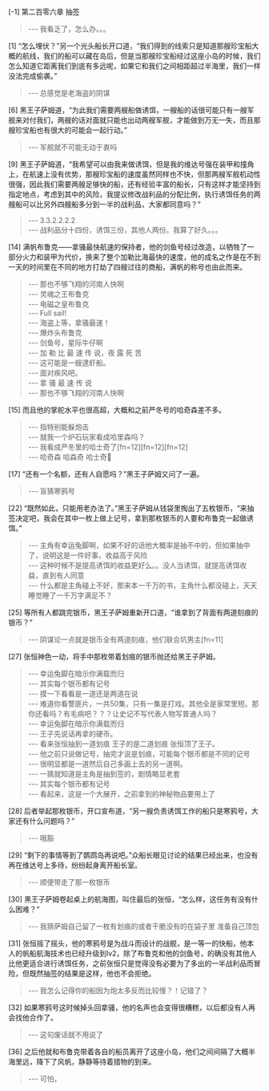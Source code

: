 
[-1] 第二百零六章 抽签
>--- 我看乏了，怎么办。。。<br>

[1] “怎么埋伏？”另一个光头船长开口道，“我们得到的线索只是知道那艘珍宝船大概的航线，我们的船可以藏在岛后，但是当那艘珍宝船经过这座小岛的时候，我们怎么知道它距离我们到底有多远呢，如果它和我们之间相距超过半海里，我们一样没法完成偷袭。”
>--- 总感觉是老海盗的阴谋<br>

[6] 黑王子萨姆道，“为此我们需要两艘船做诱饵，一艘船的话很可能只有一艘军舰来对付我们，两艘的话对面就只能也出动两艘军舰，才能做到万无一失，而且那艘珍宝船也有很大的可能会一起行动。”
>--- 军舰就不可能无动于衷吗<br>

[9] 黑王子萨姆道，“我希望可以由我来做诱饵，但是我的维达号强在装甲和撞角上，在航速上没有优势，那艘珍宝船的速度虽然同样也不快，但那两艘军舰机动性很强，因此我们需要两艘足够快的船，还有经验丰富的船长，只有这样才能坚持到指定地点，考虑到其中的风险，我提议修改战利品的分配比例，执行诱饵任务的两艘船可以比另外四艘船多分到一半的战利品，大家都同意吗？”
>--- 3.3.2.2.2.2<br>
>--- 战利品分十四份，诱饵三份，其他人两份。我算了好久。。。<br>

[14] 满帆布鲁克——拿骚最快航速的保持者，他的剑鱼号经过改造，以牺牲了一部分火力和装甲为代价，换来了整个加勒比海最快的速度，他的成名之作是在不到一天的时间里在不同的地方打劫了四艘过往的商船，满帆的称号也由此而来。
>--- 那也不够飞翔的河南人快啊<br>
>--- 灵魂之王布鲁克<br>
>--- 电磁之皇布鲁克<br>
>--- Full sail!<br>
>--- 海盗上等，拿骚最速！<br>
>--- 爆炸头布鲁克<br>
>--- 剑鱼号，星际牛仔啊<br>
>--- 加  勒  比  最  速  传  说，夜  露  死  苦<br>
>--- 这可能是一艘逮虾船。<br>
>--- 面对疾风吧。<br>
>--- 拿 骚 最 速 传 说<br>
>--- 那也不够飞翔的河南人快啊<br>

[15] 而且他的掌舵水平也很高超，大概和之前严冬号的哈奇森差不多。
>--- 指特别能躲炮击<br>
>--- 就我一个炉石玩家看成哈里森吗？<br>
>--- 我看成严冬里的哈士奇了[fn=12][fn=12][fn=12]<br>
>--- 哈奇森   哈森奇  哈士奇🐶<br>

[17] “还有一个名额，还有人自愿吗？”黑王子萨姆又问了一遍。
>--- 盲猜寒鸦号<br>

[22] “既然如此，只能用老办法了。”黑王子萨姆从钱袋里掏出了五枚银币，“来抽签决定吧，我会在其中一枚上做上记号，拿到那枚银币的人要和布鲁克一起做诱饵。”
>--- 主角有幸运兔脚啊，如果不好的话他大概率是抽不中的，但如果抽中了，说明这是一件好事，收益高于风险<br>
>--- 这种时候不是提高诱饵的收益更好么。。没人当诱饵，就提高诱饵收益，直到有人同意<br>
>--- 什么都是主角碰上不好，那来本一千万的书，主角什么都没碰上，天天睡觉睡了一千万字满足不？<br>

[25] 等所有人都跳完银币，黑王子萨姆重新开口道，“谁拿到了背面有两道刻痕的银币？”
>--- 阴谋论一点就是银币全有两道刻痕，他们联合坑男主[fn=11]<br>

[27] 张恒神色一动，将手中那枚带着划痕的银币抛还给黑王子萨姆。
>--- 幸运兔脚在暗示你满载而归<br>
>--- 其实每个银币都有记号<br>
>--- 摸一下看看是一道还是两道在说<br>
>--- 难道你看警匪片，一共50集，只有一集是打戏。其他全是家常里短。那你还看吗？有毛病吧？？？让史记不写代表人物写普通人吗？<br>
>--- 幸运兔脚在暗示你满载而归<br>
>--- 王子先说话再拿的硬币。<br>
>--- 看来张恒抽到一道划痕
王子的是二道划痕
张恒顶了王子。<br>
>--- 他之前只说做记号，抽完才说是划痕，可能每个银币都是不同的记号<br>
>--- 很明显都是一道然后自己多画上去的另一道啊。<br>
>--- 一猜就知道是主角是抽到签的，剧情略显老套<br>
>--- 其实每个银币都有记号<br>
>--- 看起来，这是一个大展开，之前拿到的神秘物品要用上了<br>

[28] 后者举起那枚银币，开口宣布道，“另一艘负责诱饵工作的船只是寒鸦号，大家还有什么问题吗？”
>--- 哦豁<br>

[29] “剩下的事情等到了鹦鹉岛再说吧。”众船长眼见讨论的结果已经出来，也没有再在维达号上多待，纷纷起身离开船长室。
>--- 顺便带走了那一枚银币<br>

[30] 黑王子萨姆卷起桌上的航海图，叫住最后的张恒，“怎么样，这任务有没有什么困难？”
>--- 我猜萨姆自己留了一枚有划痕的或者干脆没有的在袋子里 准备自己顶包<br>

[31] 张恒摇了摇头，他的寒鸦号是为战斗而设计的战舰，是一等一的快船，他本人的帆船航海技术也已经升级到lv2，除了布鲁克和他的剑鱼号，的确没有其他人比他更适合进行诱饵任务，之前张恒只是觉得没有必要为了多出的一半战利品而冒险，但既然抽签的结果是这样，他也不会拒绝。
>--- 我怎么记得你的船因为炮太多反而比较慢？！记错了？<br>

[32] 如果寒鸦号这时候掉头回拿骚，他的名声也会变得很糟糕，以后都没有人再会找他合作了。
>--- 这句废话就不用说了<br>

[36] 之后他就和布鲁克带着各自的船员离开了这座小岛，他们之间间隔了大概半海里远，降下了风帆，静静等待着猎物的到来。
>--- 可怕，<br>
